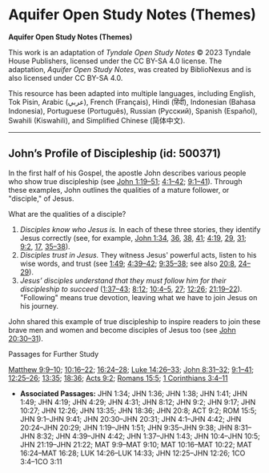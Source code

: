 # Aquifer Open Study Notes (Themes)

**Aquifer Open Study Notes (Themes)**

This work is an adaptation of *Tyndale Open Study Notes* © 2023 Tyndale House Publishers, licensed under the CC BY\-SA 4\.0 license. The adaptation, *Aquifer Open Study Notes*, was created by BiblioNexus and is also licensed under CC BY\-SA 4\.0\.

This resource has been adapted into multiple languages, including English, Tok Pisin, Arabic (عربي), French (Français), Hindi (हिंदी), Indonesian (Bahasa Indonesia), Portuguese (Português), Russian (Русский), Spanish (Español), Swahili (Kiswahili), and Simplified Chinese (简体中文).



--------------------------------

## John’s Profile of Discipleship (id: 500371)

In the first half of his Gospel, the apostle John describes various people who show true discipleship (see [John 1:19–51](https://ref.ly/John1:19-John1:51); [4:1–42](https://ref.ly/John4:1-John4:42); [9:1–41](https://ref.ly/John9:1-John9:41)). Through these examples, John outlines the qualities of a mature follower, or "disciple," of Jesus.

What are the qualities of a disciple? 

1. *Disciples know who Jesus is.* In each of these three stories, they identify Jesus correctly (see, for example, [John 1:34](https://ref.ly/John1:34), [36](https://ref.ly/John1:36), [38](https://ref.ly/John1:38), [41](https://ref.ly/John1:41); [4:19](https://ref.ly/John4:19), [29](https://ref.ly/John4:29), [31](https://ref.ly/John4:31); [9:2](https://ref.ly/John9:2), [17](https://ref.ly/John9:17), [35–38](https://ref.ly/John9:35-John9:38)).
2. *Disciples trust in Jesus.* They witness Jesus' powerful acts, listen to his wise words, and trust (see [1:49](https://ref.ly/John1:49); [4:39–42](https://ref.ly/John4:39-John4:42); [9:35–38](https://ref.ly/John9:35-John9:38); see also [20:8](https://ref.ly/John20:8), [24–29](https://ref.ly/John20:24-John20:29)).
3. *Jesus’ disciples understand that they must follow him for their discipleship to succeed* ([1:37–43](https://ref.ly/John1:37-John1:43); [8:12](https://ref.ly/John8:12); [10:4–5](https://ref.ly/John10:4-John10:5), [27](https://ref.ly/John10:27); [12:26](https://ref.ly/John12:26); [21:19–22](https://ref.ly/John21:19-John21:22)). "Following" means true devotion, leaving what we have to join Jesus on his journey.

John shared this example of true discipleship to inspire readers to join these brave men and women and become disciples of Jesus too (see [John 20:30–31](https://ref.ly/John20:30-John20:31)).

Passages for Further Study

[Matthew 9:9–10](https://ref.ly/Matt9:9-Matt9:10); [10:16–22](https://ref.ly/Matt10:16-Matt10:22); [16:24–28](https://ref.ly/Matt16:24-Matt16:28); [Luke 14:26–33](https://ref.ly/Luke14:26-Luke14:33); [John 8:31–32](https://ref.ly/John8:31-John8:32); [9:1–41](https://ref.ly/John9:1-John9:41); [12:25–26](https://ref.ly/John12:25-John12:26); [13:35](https://ref.ly/John13:35); [18:36](https://ref.ly/John18:36); [Acts 9:2](https://ref.ly/Acts9:2); [Romans 15:5](https://ref.ly/Rom15:5); [1 Corinthians 3:4–11](https://ref.ly/1Cor3:4-1Cor3:11)

* **Associated Passages:** JHN 1:34; JHN 1:36; JHN 1:38; JHN 1:41; JHN 1:49; JHN 4:19; JHN 4:29; JHN 4:31; JHN 8:12; JHN 9:2; JHN 9:17; JHN 10:27; JHN 12:26; JHN 13:35; JHN 18:36; JHN 20:8; ACT 9:2; ROM 15:5; JHN 9:1–JHN 9:41; JHN 20:30–JHN 20:31; JHN 4:1–JHN 4:42; JHN 20:24–JHN 20:29; JHN 1:19–JHN 1:51; JHN 9:35–JHN 9:38; JHN 8:31–JHN 8:32; JHN 4:39–JHN 4:42; JHN 1:37–JHN 1:43; JHN 10:4–JHN 10:5; JHN 21:19–JHN 21:22; MAT 9:9–MAT 9:10; MAT 10:16–MAT 10:22; MAT 16:24–MAT 16:28; LUK 14:26–LUK 14:33; JHN 12:25–JHN 12:26; 1CO 3:4–1CO 3:11

